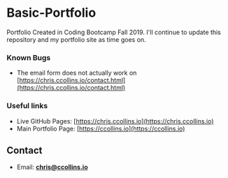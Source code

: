 # Basic-Portfolio

Portfolio Created in Coding Bootcamp Fall 2019. I'll continue to update this repository and my portfolio site as time goes on.

### Known Bugs
* The email form does not actually work on [https://chris.ccollins.io/contact.html](https://chris.ccollins.io/contact.html)

### Useful links
* Live GitHub Pages: [https://chris.ccollins.io](https://chris.ccollins.io)
* Main Portfolio Page: [https://ccollins.io](https://ccollins.io)

## Contact
* Email: **chris@ccollins.io**